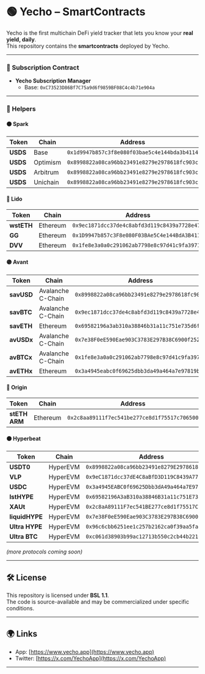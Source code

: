 # 🟢 Yecho – SmartContracts  

Yecho is the first multichain DeFi yield tracker that lets you know your **real yield, daily**.  
This repository contains the **smartcontracts** deployed by Yecho.

---

### 🔹 Subscription Contract  
- **Yecho Subscription Manager**  
  - Base: `0xC73523D86Bf7C75a9d6f9859BF08C4c4b71e904a`  

---

### 🔹 Helpers  

#### 🟠 Spark

| Token    | Chain    | Address                                      |
| -------- | -------- | -------------------------------------------- |
| **USDS** | Base     | `0x1d9947b857c3f8e080f03bae5c4e144bda3b4114` |
| **USDS** | Optimism | `0x8998822a08ca96bb23491e8279e2978618fc903c` |
| **USDS** | Arbitrum | `0x8998822a08ca96bb23491e8279e2978618fc903c` |
| **USDS** | Unichain | `0x8998822a08ca96bb23491e8279e2978618fc903c` |


#### 🔵 Lido
| Token      | Chain    | Address                                      |
| ---------- | -------- | -------------------------------------------- |
| **wstETH** | Ethereum | `0x9ec1871dcc37de4c8abfd3d119c8439a7728e47e` |
| **GG**     | Ethereum | `0x1D9947b857c3F8e080F03BAe5C4e144BdA3B4114 ` |
| **DVV**    | Ethereum | `0x1fe8e3a0a0c291062ab7798e8c97d41c9fa3971f` |

#### 🟣 Avant
| Token      | Chain             | Address                                      |
| ---------- | ----------------- | -------------------------------------------- |
| **savUSD** | Avalanche C-Chain | `0x8998822a08ca96bb23491e8279e2978618fc903c` |
| **savBTC** | Avalanche C-Chain | `0x9ec1871dcc37de4c8abfd3d119c8439a7728e47e` |
| **savETH** | Ethereum          | `0x69582196a3ab310a38846b31a11c751e735d6fdc` |
| **avUSDx** | Avalanche C-Chain | `0x7e38F0eE590Eae903C3783E297B38C6900f252cb` |
| **avBTCx** | Avalanche C-Chain | `0x1fe8e3a0a0c291062ab7798e8c97d41c9fa3971f` |
| **avETHx** | Ethereum          | `0x3a4945eabc0f69625dbb3da49a464a7e97819b72` |

#### 🔵 Origin
| Token         | Chain    | Address                                      |
| ------------- | -------- | -------------------------------------------- |
| **stETH ARM** | Ethereum | `0x2c8aa89111f7ec541be277ce8d1f75517c706500` |

#### ⚫ Hyperbeat
| Token          | Chain    | Address                                      |
| -------------- | -------- | -------------------------------------------- |
| **USDT0**      | HyperEVM | `0x8998822a08ca96bb23491e8279E2978618fc903c` |
| **VLP**        | HyperEVM | `0x9eC1871dcc37dE4C8aBfD3D119C8439A7728E47e ` |
| **USDC**       | HyperEVM | `0x3a4945EABC0f69625Dbb3dA49a464a7E97819b72` |
| **lstHYPE**    | HyperEVM | `0x69582196A3aB310a38846B31a11c751E735D6fdc` |
| **XAUt**       | HyperEVM | `0x2c8aA89111F7ec541BE277ce8d1f75517C706500` |
| **liquidHYPE** | HyperEVM | `0x7e38F0eE590Eae903C3783E297B38C6900f252cb` |
| **Ultra HYPE** | HyperEVM | `0x96c6cbb6251ee1c257b2162ca0f39aa5fa44b1fb ` |
| **Ultra BTC**  | HyperEVM | `0xc061d38903b99ac12713b550c2cb44b221674f94` |

*(more protocols coming soon)*  

---

## 🛠️ License  
This repository is licensed under **BSL 1.1**.  
The code is source-available and may be commercialized under specific conditions.  

---

## 🌍 Links  
- App: [https://www.yecho.app](https://www.yecho.app)  
- Twitter: [https://x.com/YechoApp](https://x.com/YechoApp)  

---
